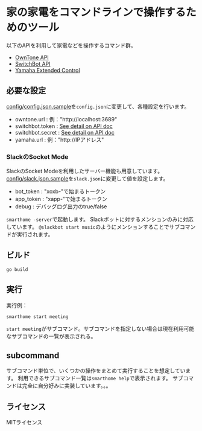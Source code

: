 # 家の家電をコマンドラインで操作するためのツール

以下のAPIを利用して家電などを操作するコマンド群。

* [OwnTone API](https://owntone.github.io/owntone-server/json-api/)
* [SwitchBot API](https://github.com/OpenWonderLabs/SwitchBotAPI)
* [Yamaha Extended Control](https://github.com/rsc-dev/pyamaha/blob/master/doc/YXC_API_Spec_Basic_v2.0.pdf)
 
## 必要な設定

[config/config.json.sample](./config/config.json.sample)を`config.json`に変更して、各種設定を行います。

* owntone.url : 例："http://localhost:3689"
* switchbot.token : [See detail on API doc](https://github.com/OpenWonderLabs/SwitchBotAPI#getting-started) 
* switchbot.secret : [See detail on API doc](https://github.com/OpenWonderLabs/SwitchBotAPI#getting-started)
* yamaha.url : 例："http://IPアドレス"

### SlackのSocket Mode

SlackのSocket Modeを利用したサーバー機能も用意しています。
[config/slack.json.sample](./config/slack.json.sample)を`slack.json`に変更して値を設定します。

* bot_token : "xoxb-"で始まるトークン
* app_token : "xapp-"で始まるトークン
* debug : デバッグログ出力のtrue/false

`smarthome -server`で起動します。
Slackボットに対するメンションのみに対応しています。 
`@slackbot start music`のようにメンションすることでサブコマンドが実行されます。

## ビルド

```
go build
```

## 実行

実行例：

```
smarthome start meeting
```

`start meeting`がサブコマンド。サブコマンドを指定しない場合は現在利用可能なサブコマンドの一覧が表示される。

## subcommand

サブコマンド単位で、いくつかの操作をまとめて実行することを想定しています。
利用できるサブコマンド一覧は`smarthome help`で表示されます。
サブコマンドは完全に自分好みに実装しています。。。

## ライセンス

MITライセンス